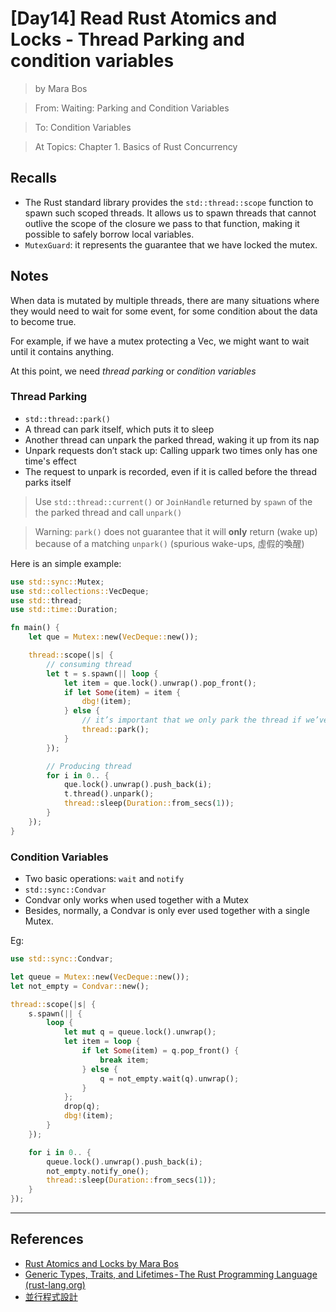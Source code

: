 # [Day14] Read Rust Atomics and Locks - Thread Parking and condition variables

> by Mara Bos

> From: Waiting: Parking and Condition Variables

> To: Condition Variables

> At Topics: Chapter 1. Basics of Rust Concurrency

## Recalls

- The Rust standard library provides the `std::thread::scope` function to spawn such scoped threads. It allows us to spawn threads that cannot outlive the scope of the closure we pass to that function, making it possible to safely borrow local variables.
- `MutexGuard`: it represents the guarantee that we have locked the mutex.

## Notes

When data is mutated by multiple threads, there are many situations where they would need to wait for some event, for some condition about the data to become true. 

For example, if we have a mutex protecting a Vec, we might want to wait until it contains anything.

At this point, we need *thread parking* or *condition variables*

### Thread Parking

- `std::thread::park()`
- A thread can park itself, which puts it to sleep
- Another thread can unpark the parked thread, waking it up from its nap
- Unpark requests don’t stack up: Calling uppark two times only has one time's effect
- The request to unpark is recorded, even if it is called before the thread parks itself

> Use `std::thread::current()` or `JoinHandle` returned by `spawn` of the the parked thread and call `unpark()`

> Warning: `park()` does not guarantee that it will **only** return (wake up) because of a matching `unpark()` (spurious wake-ups, 虛假的喚醒)

Here is an simple example:

```rust
use std::sync::Mutex;
use std::collections::VecDeque;
use std::thread;
use std::time::Duration;

fn main() {
    let que = Mutex::new(VecDeque::new());

    thread::scope(|s| {
        // consuming thread
        let t = s.spawn(|| loop {
            let item = que.lock().unwrap().pop_front();
            if let Some(item) = item {
                dbg!(item);
            } else {
                // it’s important that we only park the thread if we’ve seen the queue is empty
                thread::park();
            }
        });

        // Producing thread
        for i in 0.. {
            que.lock().unwrap().push_back(i);
            t.thread().unpark();
            thread::sleep(Duration::from_secs(1));
        }
    });
}
```

### Condition Variables

- Two basic operations: `wait` and `notify`
- `std::sync::Condvar`
- Condvar only works when used together with a Mutex
- Besides, normally, a Condvar is only ever used together with a single Mutex.

Eg:

```rust
use std::sync::Condvar;

let queue = Mutex::new(VecDeque::new());
let not_empty = Condvar::new();

thread::scope(|s| {
    s.spawn(|| {
        loop {
            let mut q = queue.lock().unwrap();
            let item = loop {
                if let Some(item) = q.pop_front() {
                    break item;
                } else {
                    q = not_empty.wait(q).unwrap();
                }
            };
            drop(q);
            dbg!(item);
        }
    });

    for i in 0.. {
        queue.lock().unwrap().push_back(i);
        not_empty.notify_one();
        thread::sleep(Duration::from_secs(1));
    }
});
```

---

## References

- [Rust Atomics and Locks by Mara Bos](https://marabos.nl/atomics/)
- [Generic Types, Traits, and Lifetimes - The Rust Programming Language (rust-lang.org)](https://doc.rust-lang.org/stable/book/ch10-00-generics.html)
- [並行程式設計](https://hackmd.io/@sysprog/concurrency/https%3A%2F%2Fhackmd.io%2F%40sysprog%2FS1AMIFt0D)
